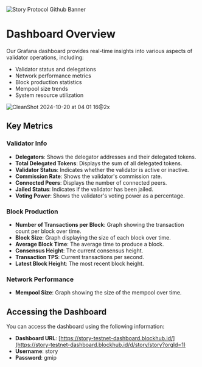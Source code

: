 ![Story Protocol Github Banner](https://github.com/user-attachments/assets/51fe2eef-9e7d-4550-9b85-870c4e98117c)

# Dashboard Overview

Our Grafana dashboard provides real-time insights into various aspects of validator operations, including:

- Validator status and delegations
- Network performance metrics
- Block production statistics
- Mempool size trends
- System resource utilization

![CleanShot 2024-10-20 at 04 01 16@2x](https://github.com/user-attachments/assets/4cf66ecb-05bc-4f50-9a7e-8568370cf219)


## Key Metrics

### Validator Info
- **Delegators**: Shows the delegator addresses and their delegated tokens.
- **Total Delegated Tokens**: Displays the sum of all delegated tokens.
- **Validator Status**: Indicates whether the validator is active or inactive.
- **Commission Rate**: Shows the validator's commission rate.
- **Connected Peers**: Displays the number of connected peers.
- **Jailed Status**: Indicates if the validator has been jailed.
- **Voting Power**: Shows the validator's voting power as a percentage.

### Block Production
- **Number of Transactions per Block**: Graph showing the transaction count per block over time.
- **Block Size**: Graph displaying the size of each block over time.
- **Average Block Time**: The average time to produce a block.
- **Consensus Height**: The current consensus height.
- **Transaction TPS**: Current transactions per second.
- **Latest Block Height**: The most recent block height.

### Network Performance
- **Mempool Size**: Graph showing the size of the mempool over time.

## Accessing the Dashboard

You can access the dashboard using the following information:

- **Dashboard URL**: [https://story-testnet-dashboard.blockhub.id/](https://story-testnet-dashboard.blockhub.id/d/story/story?orgId=1)
- **Username**: story
- **Password**: gmip
